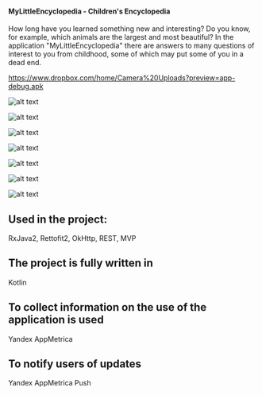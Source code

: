 #### MyLittleEncyclopedia - Children's Encyclopedia

How long have you learned something new and interesting?
Do you know, for example, which animals are the largest and most beautiful?
In the application "MyLittleEncyclopedia" there are answers to many questions of interest to you from childhood, some of which may put some of you in a dead end.

https://www.dropbox.com/home/Camera%20Uploads?preview=app-debug.apk

![alt text](Screenshot_20190831-214721.png )


![alt text](Screenshot_20190831-214744.png )


![alt text](Screenshot_20190831-214751.png )


![alt text](Screenshot_20190831-214756.png )


![alt text](Screenshot_20190831-214802.png )


![alt text](Screenshot_20190831-214807.png )


![alt text](Screenshot_20190831-215021.png )


## Used in the project:
RxJava2, Rettofit2, OkHttp, REST, MVP

## The project is fully written in
Kotlin

## To collect information on the use of the application is used
Yandex AppMetrica

## To notify users of updates
Yandex AppMetrica Push

